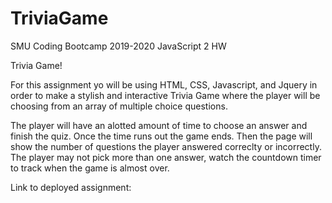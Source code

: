 # TriviaGame
SMU Coding Bootcamp 2019-2020 JavaScript 2 HW

Trivia Game!

For this assignment yo will be using HTML, CSS, Javascript, and Jquery in order to make a stylish and interactive Trivia Game where the player will be choosing from an array of multiple choice questions.

The player will have an alotted amount of time to choose an answer and finish the quiz. Once the time runs out the game ends. Then the page will show the number of questions the player answered correclty or incorrectly.
The player may not pick more than one answer, watch the countdown timer to track when the game is almost over. 

Link to deployed assignment: 
